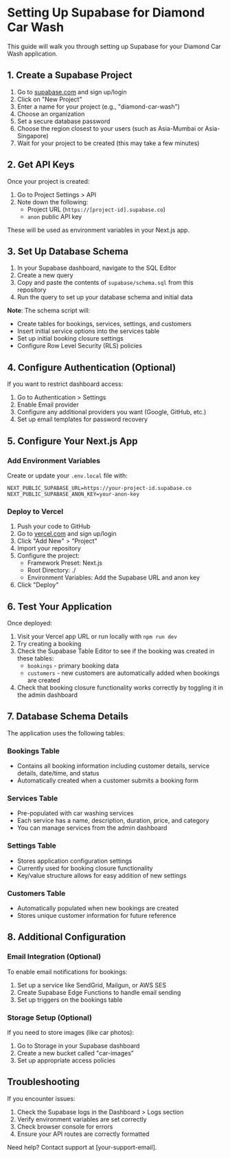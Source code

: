# Setting Up Supabase for Diamond Car Wash

This guide will walk you through setting up Supabase for your Diamond Car Wash application.

## 1. Create a Supabase Project

1. Go to [supabase.com](https://supabase.com/) and sign up/login
2. Click on "New Project"
3. Enter a name for your project (e.g., "diamond-car-wash")
4. Choose an organization
5. Set a secure database password
6. Choose the region closest to your users (such as Asia-Mumbai or Asia-Singapore)
7. Wait for your project to be created (this may take a few minutes)

## 2. Get API Keys

Once your project is created:

1. Go to Project Settings > API
2. Note down the following:
   - Project URL (`https://[project-id].supabase.co`)
   - `anon` public API key

These will be used as environment variables in your Next.js app.

## 3. Set Up Database Schema

1. In your Supabase dashboard, navigate to the SQL Editor
2. Create a new query
3. Copy and paste the contents of `supabase/schema.sql` from this repository
4. Run the query to set up your database schema and initial data

**Note**: The schema script will:
- Create tables for bookings, services, settings, and customers
- Insert initial service options into the services table
- Set up initial booking closure settings
- Configure Row Level Security (RLS) policies

## 4. Configure Authentication (Optional)

If you want to restrict dashboard access:

1. Go to Authentication > Settings
2. Enable Email provider
3. Configure any additional providers you want (Google, GitHub, etc.)
4. Set up email templates for password recovery

## 5. Configure Your Next.js App

### Add Environment Variables

Create or update your `.env.local` file with:

```
NEXT_PUBLIC_SUPABASE_URL=https://your-project-id.supabase.co
NEXT_PUBLIC_SUPABASE_ANON_KEY=your-anon-key
```

### Deploy to Vercel

1. Push your code to GitHub
2. Go to [vercel.com](https://vercel.com/) and sign up/login
3. Click "Add New" > "Project"
4. Import your repository
5. Configure the project:
   - Framework Preset: Next.js
   - Root Directory: ./
   - Environment Variables: Add the Supabase URL and anon key
6. Click "Deploy"

## 6. Test Your Application

Once deployed:

1. Visit your Vercel app URL or run locally with `npm run dev`
2. Try creating a booking
3. Check the Supabase Table Editor to see if the booking was created in these tables:
   - `bookings` - primary booking data
   - `customers` - new customers are automatically added when bookings are created
4. Check that booking closure functionality works correctly by toggling it in the admin dashboard

## 7. Database Schema Details

The application uses the following tables:

### Bookings Table
- Contains all booking information including customer details, service details, date/time, and status
- Automatically created when a customer submits a booking form

### Services Table
- Pre-populated with car washing services
- Each service has a name, description, duration, price, and category
- You can manage services from the admin dashboard

### Settings Table
- Stores application configuration settings
- Currently used for booking closure functionality
- Key/value structure allows for easy addition of new settings

### Customers Table
- Automatically populated when new bookings are created
- Stores unique customer information for future reference

## 8. Additional Configuration

### Email Integration (Optional)

To enable email notifications for bookings:

1. Set up a service like SendGrid, Mailgun, or AWS SES
2. Create Supabase Edge Functions to handle email sending
3. Set up triggers on the bookings table

### Storage Setup (Optional)

If you need to store images (like car photos):

1. Go to Storage in your Supabase dashboard
2. Create a new bucket called "car-images"
3. Set up appropriate access policies

## Troubleshooting

If you encounter issues:

1. Check the Supabase logs in the Dashboard > Logs section
2. Verify environment variables are set correctly
3. Check browser console for errors
4. Ensure your API routes are correctly formatted

Need help? Contact support at [your-support-email]. 